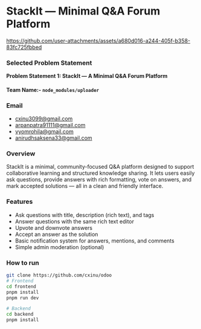 <!-- # Helo -->
# StackIt — Minimal Q&A Forum Platform


https://github.com/user-attachments/assets/a680d016-a244-405f-b358-83fc725fbbed


### Selected Problem Statement
**Problem Statement 1: StackIt — A Minimal Q&A Forum Platform**

#### Team Name:- `node_modules/uploader`

### Email
- cxinu3099@gmail.com
- arpanpatra91111@gmail.com
- vyomrohila@gmail.com
- anirudhsaksena33@gmail.com

### Overview
StackIt is a minimal, community-focused Q&A platform designed to support collaborative learning and structured knowledge sharing. It lets users easily ask questions, provide answers with rich formatting, vote on answers, and mark accepted solutions — all in a clean and friendly interface.

### Features
- Ask questions with title, description (rich text), and tags
- Answer questions with the same rich text editor
- Upvote and downvote answers
- Accept an answer as the solution
- Basic notification system for answers, mentions, and comments
- Simple admin moderation (optional)


### How to run

```bash
git clone https://github.com/cxinu/odoo
# Frontend
cd frontend
pnpm install
pnpm run dev

# Backend
cd backend
pnpm install

